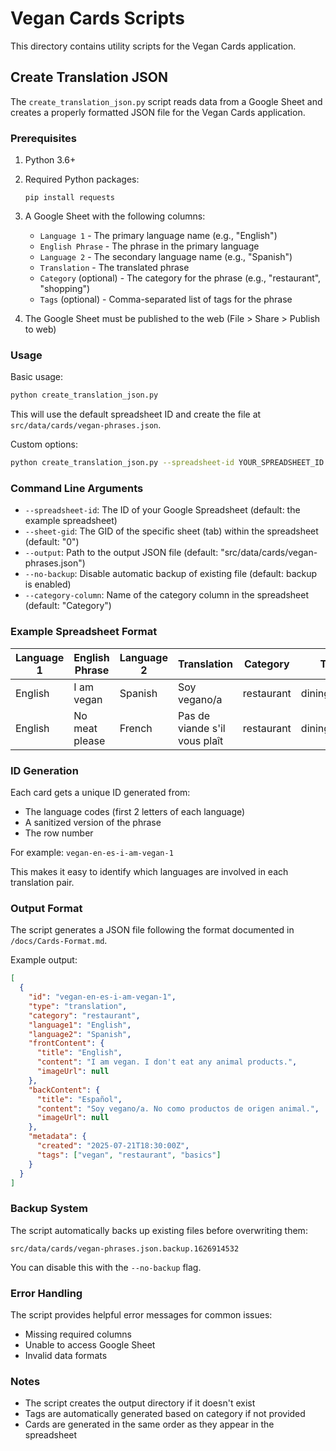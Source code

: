 # Vegan Cards Scripts

This directory contains utility scripts for the Vegan Cards application.

## Create Translation JSON

The `create_translation_json.py` script reads data from a Google Sheet and creates a properly formatted JSON file for the Vegan Cards application.

### Prerequisites

1. Python 3.6+
2. Required Python packages:
   ```
   pip install requests
   ```

3. A Google Sheet with the following columns:
   - `Language 1` - The primary language name (e.g., "English")
   - `English Phrase` - The phrase in the primary language
   - `Language 2` - The secondary language name (e.g., "Spanish")
   - `Translation` - The translated phrase
   - `Category` (optional) - The category for the phrase (e.g., "restaurant", "shopping")
   - `Tags` (optional) - Comma-separated list of tags for the phrase

4. The Google Sheet must be published to the web (File > Share > Publish to web)

### Usage

Basic usage:

```bash
python create_translation_json.py
```

This will use the default spreadsheet ID and create the file at `src/data/cards/vegan-phrases.json`.

Custom options:

```bash
python create_translation_json.py --spreadsheet-id YOUR_SPREADSHEET_ID --sheet-gid YOUR_SHEET_GID --output custom/path/output.json --category-column "YourCategoryColumnName" --no-backup
```

### Command Line Arguments

- `--spreadsheet-id`: The ID of your Google Spreadsheet (default: the example spreadsheet)
- `--sheet-gid`: The GID of the specific sheet (tab) within the spreadsheet (default: "0")
- `--output`: Path to the output JSON file (default: "src/data/cards/vegan-phrases.json")
- `--no-backup`: Disable automatic backup of existing file (default: backup is enabled)
- `--category-column`: Name of the category column in the spreadsheet (default: "Category")

### Example Spreadsheet Format

| Language 1 | English Phrase | Language 2 | Translation | Category | Tags |
|------------|---------------|------------|-------------|----------|------|
| English    | I am vegan    | Spanish    | Soy vegano/a | restaurant | dining,basics |
| English    | No meat please | French    | Pas de viande s'il vous plaît | restaurant | dining |

### ID Generation

Each card gets a unique ID generated from:
- The language codes (first 2 letters of each language)
- A sanitized version of the phrase
- The row number

For example: `vegan-en-es-i-am-vegan-1`

This makes it easy to identify which languages are involved in each translation pair.

### Output Format

The script generates a JSON file following the format documented in `/docs/Cards-Format.md`.

Example output:

```json
[
  {
    "id": "vegan-en-es-i-am-vegan-1",
    "type": "translation",
    "category": "restaurant",
    "language1": "English",
    "language2": "Spanish",
    "frontContent": {
      "title": "English",
      "content": "I am vegan. I don't eat any animal products.",
      "imageUrl": null
    },
    "backContent": {
      "title": "Español",
      "content": "Soy vegano/a. No como productos de origen animal.",
      "imageUrl": null
    },
    "metadata": {
      "created": "2025-07-21T18:30:00Z",
      "tags": ["vegan", "restaurant", "basics"]
    }
  }
]
```

### Backup System

The script automatically backs up existing files before overwriting them:

```
src/data/cards/vegan-phrases.json.backup.1626914532
```

You can disable this with the `--no-backup` flag.

### Error Handling

The script provides helpful error messages for common issues:
- Missing required columns
- Unable to access Google Sheet
- Invalid data formats

### Notes

- The script creates the output directory if it doesn't exist
- Tags are automatically generated based on category if not provided
- Cards are generated in the same order as they appear in the spreadsheet